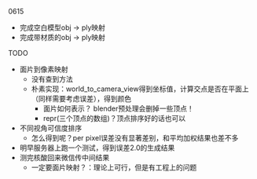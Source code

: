 0615
- 完成空白模型obj -> ply映射
- 完成带材质的obj -> ply映射

TODO
- 面片到像素映射
    - 没有查到方法
    - 朴素实现：world_to_camera_view得到坐标值，计算交点是否在平面上（同样需要考虑误差），得到颜色
        - 面片如何表示？ blender预处理会删掉一些顶点！
        - repr(三个顶点的数组)？顶点排序好的话也可以
- 不同视角可信度排序
    - 怎么得到呢？per pixel误差没有显著差别，和平均加权结果也差不多
- 明早服务器上跑一个测试，得到误差2.0的生成结果
- 测完核酸回来微信传中间结果
    - 一定要面片映射？：理论上可行，但是有工程上的问题
